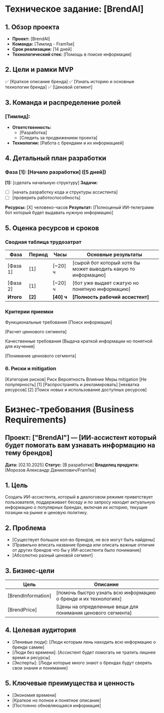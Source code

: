 # Техническое задание: [BrendAI]

## 1. Обзор проекта
- **Проект:** [BrendAI]
- **Команда:** [Тимлид - Fram1se]  
- **Срок реализации:** [14 дней]
- **Технологический стек:** [Помощь в поиске информации]

## 2. Цели и рамки MVP
✅ [Краткое описание бренда]
✅ [Узнать историю и основные технологии бренда]
✅ [Ценовой сегмент]

## 3. Команда и распределение ролей
### [Тимлид]:
- **Ответственность:**
  - [Разработка]
  - [Следить за продвижением проекта]
- **Технологии:** [Работа с брендами и их информацией]

## 4. Детальный план разработки
### Фаза [1]: [Начало разработки] ([5 дней])

**[1]:** [сделать начальную структуру]
**Задачи:**
- [ ] [начать разработку кода и структуры ассистента]
- [ ] [проверить работоспособность]

**Ресурсы:** [X] человеко-часов
**Результат:** [Полноценый ИИ-телеграмм бот который будет выдавать нужную информацию]

## 5. Оценка ресурсов и сроков
### Сводная таблица трудозатрат
| Фаза | Период | Часы | Основные результаты |
|------|--------|------|-------------------|
| [Фаза 1] | [1] | [~20] ч | [сырой бот который хотя бы может выводить какую то информацию] |
| [Фаза 2] | [1] | [~20] ч | [бот уже выдает сжатую но понятную информацию] |
| **Итого** | **[2]** | **[40] ч** | **[Полность рабочий ассистент]** |

### Критерии приемки
Функциональные требования
[Поиск информации]

[Расчет ценнового сегмента]

Качественные требования
[Выдача краткой информации но понятной для изучения]

[Понимание ценнового сегмента]

### 6. Риски и mitigation
[Категория рисков]
Риск	Вероятность	Влияние	Меры mitigation
[Не популярность]	[1]	[Распространять и рекламировать]
[нехватка ресурсов]	[2]	[Поиск новых и использование доступных ресурсов]


# Бизнес-требования (Business Requirements)

## Проект: ["BrendAI"] — [ИИ-ассистент который будет помогать вам узнавать информацию на тему брендов]

**Дата:** [02.10.2025]
**Статус:** [В разработке]
**Владелец продукта:** [Морозов Александр Даниилович/Fram1se]

## 1. Цель
Создать ИИ-ассистента, который в диалоговом режиме приветствует пользователя, поддерживает беседу и по запросу находит актуальную информацию о популярных брендах, включая их историю, текущие позиции на рынке и ценовую политику.

## 2. Проблема
- [Существует большое кол-во брендов, не все могут быть найдены]
- [Правильно вписать название бренда или описать важные отличия от других брендов что бы у ИИ-ассистента было понимание] 
- [Абсолютно разный ценовой сегмент]

## 3. Бизнес-цели
| Цель | Описание |
|------|----------|
| [BrendInformation] | [помочь быстро узнать всю информацию о бренде и их технологиях] |
| [BrendPrice] | [Цены на определенные вещи для понимания ценового сегмента] |

## 4. Целевая аудитория
- [Ленивые люди]: [Люди которым лень находить всю информацию о бренде самим]
- [Люди без времени]: [Ассистент будет помогать не тратить лишнее время и ресурсы]
- [Эксперты]: [Люди которые много знают о брендах будут сверять свои знания и понимание]

## 5. Ключевые преимущества и ценность
- [Экономия времени]
- [Краткое но полное и понятное описание]
- [Постоянно обновляющаяся информация]